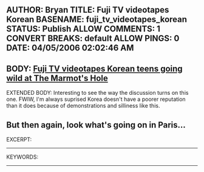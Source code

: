 AUTHOR: Bryan
TITLE: Fuji TV videotapes Korean
BASENAME: fuji_tv_videotapes_korean
STATUS: Publish
ALLOW COMMENTS: 1
CONVERT BREAKS: __default__
ALLOW PINGS: 0
DATE: 04/05/2006 02:02:46 AM
-----
BODY:
<a title="  Fuji TV videotapes Korean teens going wild  at  The Marmot%u2019s Hole" href="http://www.rjkoehler.com/?p=2645">  Fuji TV videotapes Korean teens going wild  at  The Marmot's Hole</a>
-----
EXTENDED BODY:
Interesting to see the way the discussion turns on this one. FWIW, I'm always suprised Korea doesn't have a poorer reputation than it does because of demonstrations and silliness like this.

But then again, look what's going on in Paris...
-----
EXCERPT:

-----
KEYWORDS:

-----


